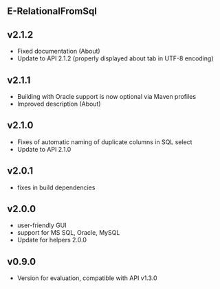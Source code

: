 E-RelationalFromSql
----------

v2.1.2
---
* Fixed documentation (About)
* Update to API 2.1.2 (properly displayed about tab in UTF-8 encoding)

v2.1.1
---
* Building with Oracle support is now optional via Maven profiles
* Improved description (About)

v2.1.0
---
* Fixes of automatic naming of duplicate columns in SQL select
* Update to API 2.1.0

v2.0.1
---
* fixes in build dependencies

v2.0.0
---
* user-friendly GUI
* support for MS SQL, Oracle, MySQL
* Update for helpers 2.0.0

v0.9.0
---
* Version for evaluation, compatible with API v1.3.0


